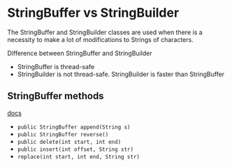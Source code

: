 # StringBuffer vs StringBuilder

The StringBuffer and StringBuilder classes are used when there is a necessity to make a lot of modifications to Strings of characters.

Difference between StringBuffer and StringBuilder

* StringBuffer is thread-safe
* StringBuilder is not thread-safe. StringBuilder is faster than StringBuffer

## StringBuffer methods

[docs](https://docs.oracle.com/javase/7/docs/api/java/lang/StringBuffer.html)

* `public StringBuffer append(String s)`
* `public StringBuffer reverse()`
* `public delete(int start, int end)`
* `public insert(int offset, String str)`
* `replace(int start, int end, String str)`